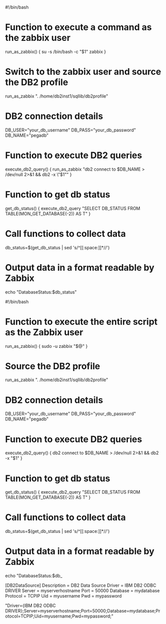 #!/bin/bash

# Function to execute a command as the zabbix user
run_as_zabbix() {
    su -s /bin/bash -c "$1" zabbix
}

# Switch to the zabbix user and source the DB2 profile
run_as_zabbix ". /home/db2inst1/sqllib/db2profile"

# DB2 connection details
DB_USER="your_db_username"
DB_PASS="your_db_password"
DB_NAME="pegadb"

# Function to execute DB2 queries
execute_db2_query() {
    run_as_zabbix "db2 connect to $DB_NAME > /dev/null 2>&1 && db2 -x \"$1\""
}

# Function to get db status
get_db_status() {
    execute_db2_query "SELECT DB_STATUS FROM TABLE(MON_GET_DATABASE(-2)) AS T"
}

# Call functions to collect data
db_status=$(get_db_status | sed 's/^[[:space:]]*//')

# Output data in a format readable by Zabbix
echo "DatabaseStatus:$db_status"





#!/bin/bash

# Function to execute the entire script as the Zabbix user
run_as_zabbix() {
    sudo -u zabbix "$@"
}

# Source the DB2 profile
run_as_zabbix ". /home/db2inst1/sqllib/db2profile"

# DB2 connection details
DB_USER="your_db_username"
DB_PASS="your_db_password"
DB_NAME="pegadb"

# Function to execute DB2 queries
execute_db2_query() {
    db2 connect to $DB_NAME > /dev/null 2>&1 && db2 -x "$1"
}

# Function to get db status
get_db_status() {
    execute_db2_query "SELECT DB_STATUS FROM TABLE(MON_GET_DATABASE(-2)) AS T"
}

# Call functions to collect data
db_status=$(get_db_status | sed 's/^[[:space:]]*//')

# Output data in a format readable by Zabbix
echo "DatabaseStatus:$db_

[DB2DataSource]
Description = DB2 Data Source
Driver = IBM DB2 ODBC DRIVER
Server = myserverhostname
Port = 50000
Database = mydatabase
Protocol = TCPIP
Uid = myusername
Pwd = mypassword


"Driver={IBM DB2 ODBC DRIVER};Server=myserverhostname;Port=50000;Database=mydatabase;Protocol=TCPIP;Uid=myusername;Pwd=mypassword;"



